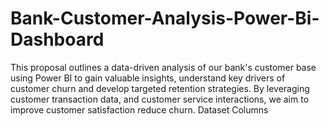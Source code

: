 # Bank-Customer-Analysis-Power-Bi-Dashboard
This proposal outlines a data-driven analysis of our bank's customer base using Power BI to gain valuable insights, understand key drivers of customer churn and develop targeted retention strategies. By leveraging customer transaction data, and customer service interactions, we aim to improve customer satisfaction reduce churn.
Dataset Columns

